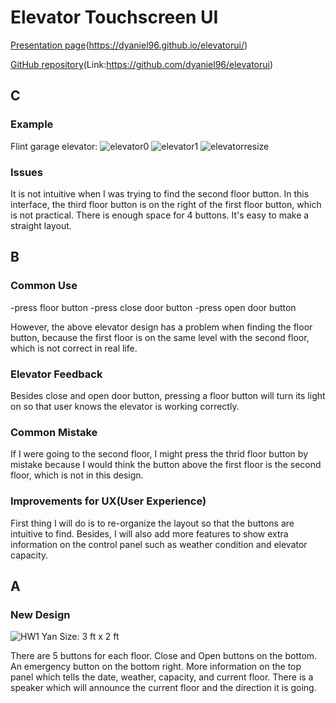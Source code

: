 # Elevator Touchscreen UI

[Presentation page](https://dyaniel96.github.io/elevatorui/)(https://dyaniel96.github.io/elevatorui/)

[GitHub repository](https://github.com/dyaniel96/elevatorui)(Link:https://github.com/dyaniel96/elevatorui)
## C
### Example
Flint garage elevator:
![elevator0](https://user-images.githubusercontent.com/15820167/65101963-4accd780-d98f-11e9-92a1-6ba55b90d68e.jpg)
![elevator1](https://user-images.githubusercontent.com/15820167/65102007-6cc65a00-d98f-11e9-8a80-6c4b0b85a6bb.jpg)
![elevatorresize](https://user-images.githubusercontent.com/15820167/65102116-c169d500-d98f-11e9-9222-538fe4884ed3.gif)
### Issues
It is not intuitive when I was trying to find the second floor button. In this interface, the third floor button is on the right of the first floor button, which is not practical. There is enough space for 4 buttons. It's easy to make a straight layout.

## B
### Common Use
-press floor button
-press close door button
-press open door button

However, the above elevator design has a problem when finding the floor button, because the first floor is on the same level with the second floor, which is not correct in real life.

### Elevator Feedback
Besides close and open door button, pressing a floor button will turn its light on so that user knows the elevator is working correctly.

### Common Mistake
If I were going to the second floor, I might press the thrid floor button by mistake because I would think the button above the first floor is the second floor, which is not in this design.

### Improvements for UX(User Experience)
First thing I will do is to re-organize the layout so that the buttons are intuitive to find. Besides, I will also add more features to show extra information on the control panel such as weather condition and elevator capacity. 

## A
### New Design
![HW1 Yan](https://user-images.githubusercontent.com/15820167/65186337-10b31280-da2f-11e9-9af8-aa7599a2b049.gif)
Size: 3 ft x 2 ft

There are 5 buttons for each floor. Close and Open buttons on the bottom. An emergency button on the bottom right.
More information on the top panel which tells the date, weather, capacity, and current floor.
There is a speaker which will announce the current floor and the direction it is going.

